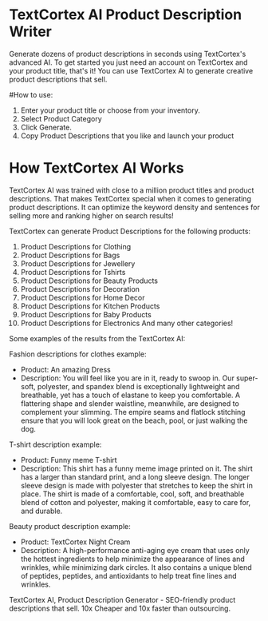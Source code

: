 # TextCortex AI Product Description Writer

Generate dozens of product descriptions in seconds using TextCortex's advanced AI. To get started you just need an account on TextCortex and your product title, that's it! You can use TextCortex AI to generate creative product descriptions that sell.

#How to use:

1. Enter your product title or choose from your inventory.
2. Select Product Category
3. Click Generate.
4. Copy Product Descriptions that you like and launch your product

# How TextCortex AI Works

TextCortex AI was trained with close to a million product titles and product descriptions. That makes TextCortex special when it comes to generating product descriptions. It can optimize the keyword density and sentences for selling more and ranking higher on search results!

TextCortex can generate Product Descriptions for the following products:

1. Product Descriptions for Clothing
2. Product Descriptions for Bags
3. Product Descriptions for Jewellery
4. Product Descriptions for Tshirts
5. Product Descriptions for Beauty Products
6. Product Descriptions for Decoration
7. Product Descriptions for Home Decor
8. Product Descriptions for Kitchen Products
9. Product Descriptions for Baby Products
10. Product Descriptions for Electronics
And many other categories!

Some examples of the results from the TextCortex AI:

Fashion descriptions for clothes example:

- Product: An amazing Dress
- Description: You will feel like you are in it, ready to swoop in. Our super-soft, polyester, and spandex blend is exceptionally lightweight and breathable, yet has a touch of elastane to keep you comfortable. A flattering shape and slender waistline, meanwhile, are designed to complement your slimming. The empire seams and flatlock stitching ensure that you will look great on the beach, pool, or just walking the dog.

T-shirt description example:

- Product: Funny meme T-shirt
- Description: This shirt has a funny meme image printed on it. The shirt has a larger than standard print, and a long sleeve design. The longer sleeve design is made with polyester that stretches to keep the shirt in place. The shirt is made of a comfortable, cool, soft, and breathable blend of cotton and polyester, making it comfortable, easy to care for, and durable.

Beauty product description example:

- Product: TextCortex Night Cream
- Description: A high-performance anti-aging eye cream that uses only the hottest ingredients to help minimize the appearance of lines and wrinkles, while minimizing dark circles. It also contains a unique blend of peptides, peptides, and antioxidants to help treat fine lines and wrinkles.

TextCortex AI, Product Description Generator - SEO-friendly product descriptions that sell. 10x Cheaper and 10x faster than outsourcing.
